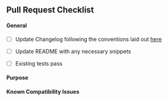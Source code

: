 ## Pull Request Checklist

<!--
If this is in reference to an existing issue please link to it.
If this submission addresses the issue please use the `fixes #issue`so that issues are automatically closed when the pull request gets merged.
-->

#### General

- [ ] Update Changelog following the conventions laid out [here](https://github.com/sensu-plugins/community/blob/master/HOW_WE_CHANGELOG.md)

- [ ] Update README with any necessary snippets

- [ ] Existing tests pass

<!-- If this submission includes new features please add the following section:

#### New Features

- [ ] Tests

- [ ] Added to the README

-->

#### Purpose

#### Known Compatibility Issues
